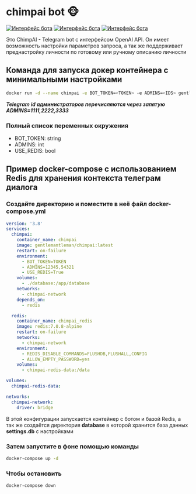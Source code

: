 # chimpai bot 🐵

[![Интерфейс бота](https://i.ibb.co/N1JDST3/1.jpg 'gui')](https://ibb.co/N1JDST3)
[![Интерфейс бота](https://i.ibb.co/WP7T39Y/2.jpg 'gui')](https://ibb.co/WP7T39Y)
[![Интерфейс бота](https://i.ibb.co/Bg6Wf7g/3.jpg 'gui')](https://ibb.co/Bg6Wf7g)

Это ChimpAI - Telegram bot с интерфейсом OpenAI API. Он имеет возможность настройки параметров запроса, а так же поддерживает преднастройку личности по готовому или ручному описанию личности

## Команда для запуска докер контейнера с минимальными настройками

```bash
docker run -d --name chimpai -e BOT_TOKEN=<TOKEN> -e ADMINS=<IDS> gentlemantleman/chimpai:latest
```

***Telegram id администраторов перечисляются через запятую
ADMINS=1111,2222,3333***

### Полный список переменных окружения

* BOT_TOKEN: string
* ADMINS: int
* USE_REDIS: bool

## Пример docker-compose c использованием Redis для хранения контекста телеграм диалога

### Создайте директорию и поместите в неё файл docker-compose.yml

```yml
version: '3.8'
services:
  chimpai:
    container_name: chimpai
    image: gentlemantleman/chimpai:latest
    restart: on-failure
    environment:
      - BOT_TOKEN=TOKEN
      - ADMINS=12345,54321
      - USE_REDIS=True
    volumes:
      - ./database:/app/database
    networks:
      - chimpai-network
    depends_on:
      - redis

  redis:
    container_name: chimpai_redis
    image: redis:7.0.8-alpine
    restart: on-failure
    networks:
      - chimpai-network
    environment:
      - REDIS_DISABLE_COMMANDS=FLUSHDB,FLUSHALL,CONFIG
      - ALLOW_EMPTY_PASSWORD=yes
    volumes:
      - chimpai-redis-data:/data

volumes:
  chimpai-redis-data:

networks:
  chimpai-network:
    driver: bridge
```

В этой конфигурации запускается контейнер с ботом и базой Redis, а так же создаётся директория **database** в которой хранится база данных **settings.db** с настройками

### Затем запустите в фоне помощью команды

```bash
docker-compose up -d
```

### Чтобы остановить

```bash
docker-compose down
```
